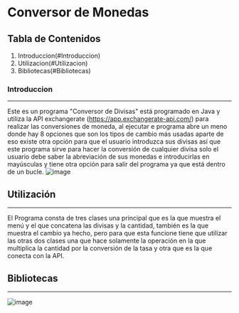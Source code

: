 # Conversor de Monedas
## Tabla de Contenidos
1. Introduccion(#Introduccion)
2. Utilizacion(#Utilizacion)
3. Bibliotecas(#Bibliotecas)

### Introduccion
***
Este es un programa "Conversor de Divisas" está programado en Java y utiliza la API exchangerate (https://app.exchangerate-api.com/) para realizar las conversiones de moneda, al ejecutar e programa abre un meno donde hay 8 opciones que son los tipos de cambio más usadas aparte de eso existe otra opción para que el usuario introduzca sus divisas así que este programa sirve para hacer la conversión de cualquier divisa solo el usuario debe saber la abreviación de sus monedas e introducirlas en mayúsculas y tiene otra opción para salir del programa ya que está dentro de un bucle.
![image](https://github.com/Ad4lM3d/ConversorMonedas/assets/157766741/3646536f-c257-4f76-b313-a80ee2fdfcd9)

## Utilización
***
El Programa consta de tres clases una principal que es la que muestra el menú y el que concatena las divisas y la cantidad, también es la que muestra el cambio ya hecho, pero para que esta funcione tiene que utilizar las otras dos clases una que hace solamente la operación en la que multiplica la cantidad por la conversión de la tasa y otra que es la que conecta con la API. 

## Bibliotecas
***
![image](https://github.com/Ad4lM3d/ConversorMonedas/assets/157766741/908a6220-1f08-4242-807c-8f4cec1795e8)
